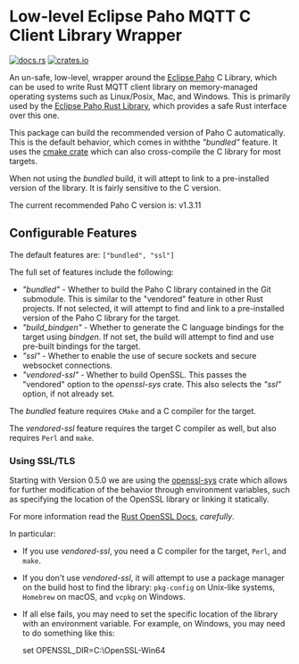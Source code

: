 # Low-level Eclipse Paho MQTT C Client Library Wrapper

[![docs.rs](https://docs.rs/paho-mqtt-sys/badge.svg)](https://docs.rs/paho-mqtt-sys)
[![crates.io](https://img.shields.io/crates/d/paho-mqtt-sys?label=crates.io%20downloads)](https://crates.io/crates/paho-mqtt-sys)

An un-safe, low-level, wrapper around the [Eclipse Paho](http://eclipse.org/paho) C Library, which can be used to write Rust MQTT client library on memory-managed operating systems such as Linux/Posix, Mac, and Windows. This is primarily used by the [Eclipse Paho Rust Library](https://crates.io/crates/paho-mqtt), which provides a safe Rust interface over this one.

This package can build the recommended version of Paho C automatically. This is the default behavior, which comes in withthe _"bundled"_ feature. It uses the [cmake crate](https://crates.io/crates/cmake) which can also cross-compile the C library for most targets.

When not using the _bundled_ build, it will attept to link to a pre-installed version of the library. It is fairly sensitive to the C version.

The current recommended Paho C version is: v1.3.11

## Configurable Features

The default features are: `["bundled", "ssl"]`

The full set of features include the following:

- _"bundled"_ - Whether to build the Paho C library contained in the Git submodule. This is similar to the "vendored" feature in other Rust projects. If not selected, it will attempt to find and link to a pre-installed version of the Paho C library for the target.
- _"build_bindgen"_ - Whether to generate the C language bindings for the target using _bindgen_. If not set, the build will attempt to find and use pre-built bindings for the target.
- _"ssl"_ - Whether to enable the use of secure sockets and secure websocket connections.
- _"vendored-ssl"_ - Whether to build OpenSSL. This passes the "vendored" option to the _openssl-sys_ crate. This also selects the _"ssl"_ option, if not already set.

The _bundled_ feature requires `CMake` and a C compiler for the target.

The _vendored-ssl_ feature requires the target C compiler as well, but also requires `Perl` and `make`.

### Using SSL/TLS

Starting with Version 0.5.0 we are using the [openssl-sys](https://crates.io/crates/openssl-sys) crate which allows for further modification of the behavior through environment variables, such as specifying the location of the OpenSSL library or linking it statically.

For more information read the [Rust OpenSSL Docs](https://docs.rs/openssl/latest/openssl), _carefully_.

In particular:

- If you use _vendored-ssl_, you need a C compiler for the target, `Perl`, and `make`.

- If you don't use _vendored-ssl_, it will attempt to use a package manager on the build host to find the library: `pkg-config` on Unix-like systems, `Homebrew` on macOS, and `vcpkg` on Windows.

- If all else fails, you may need to set the specific location of the library with an environment variable. For example, on Windows, you may need to do something like this:

    set OPENSSL_DIR=C:\OpenSSL-Win64


